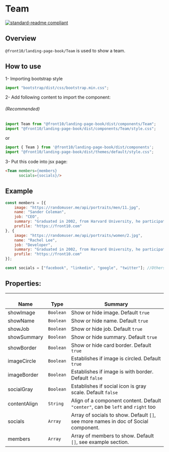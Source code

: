 # Team

[![standard-readme compliant](https://img.shields.io/badge/standard--readme-OK-green.svg?style=flat-square)](https://github.com/RichardLitt/standard-readme)

## Overview
`@front10/landing-page-book/Team` is used to show a team.

## How to use
1- Importing bootstrap style

```js
import "bootstrap/dist/css/bootstrap.min.css";
```
2- Add following content to import the component:

###### (Recommended)
```js
import Team from "@front10/landing-page-book/dist/components/Team";
import "@front10/landing-page-book/dist/components/Team/style.css";
```
or

```js
import { Team } from '@front10/landing-page-book/dist/components';
import "@front10/landing-page-book/dist/themes/default/style.css";
```

3- Put this code into jsx page:
```html
<Team members={members}
      socials={socials}/>
```

## Example
```js
const members = [{
	image: "https://randomuser.me/api/portraits/men/11.jpg",
	name: "Sander Coleman",
	job: "CEO",
	summary: "Graduated in 2002, from Harvard University, he participated for 3 years in doctors without borders.",
	profile: "https://front10.com"
}, {
	image: "https://randomuser.me/api/portraits/women/2.jpg",
	name: "Rachel Lee",
	job: "Developer",
	summary: "Graduated in 2002, from Harvard University, he participated for 3 years in doctors without borders.",
	profile: "https://front10.com"
}];

const socials = ["facebook", "linkedin", "google", "twitter"]; //Others names in Social component.
```

## Properties:

| </br>Name   | </br>Type | </br>Summary                                                                                 | 
| ------------| - | ------------------------------------------------------------------------------------------------------ |
| showImage      | `Boolean` | Show or hide image. Default `true` |
| showName      | `Boolean` | Show or hide name. Default `true` |
| showJob      | `Boolean` | Show or hide job. Default `true` |
| showSummary      | `Boolean` | Show or hide summary. Default `true` |
| showBorder      | `Boolean` | Show or hide card border. Default `true` |
| imageCircle      | `Boolean` | Establishes if image is circled. Default `true` |
| imageBorder      | `Boolean` | Establishes if image is with border. Default `false` |
| socialGray      | `Boolean` | Establishes if social icon is gray scale. Default `false` |
| contentAlign      | `String` | Align of a component content. Default `"center"`, can be `left` and `right` too|
| socials      | `Array` | Array of socials to show. Default `[]`, see more names in doc of Social component.|
| members      | `Array` | Array of members to show. Default `[]`, see example section.|
